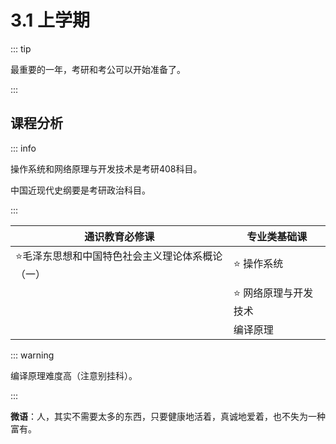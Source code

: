 # 3.1 上学期

::: tip

最重要的一年，考研和考公可以开始准备了。

:::

## 课程分析

::: info 

操作系统和网络原理与开发技术是考研408科目。

中国近现代史纲要是考研政治科目。

:::

| 通识教育必修课                                  | 专业类基础课         |
| ----------------------------------------------- | -------------------- |
| ⭐️毛泽东思想和中国特色社会主义理论体系概论（一） | ⭐️ 操作系统           |
|                                                 | ⭐️ 网络原理与开发技术 |
|                                                 | 编译原理             |



::: warning 

编译原理难度高（注意别挂科）。

 :::



**微语**：人，其实不需要太多的东西，只要健康地活着，真诚地爱着，也不失为一种富有。

